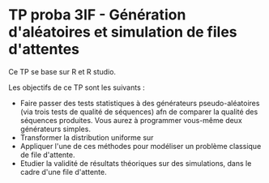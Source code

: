 # TP proba 3IF - Génération d'aléatoires et simulation de files d'attentes

Ce TP se base sur R et R studio.

Les objectifs de ce TP sont les suivants :

* Faire passer des tests statistiques à des générateurs pseudo-aléatoires (via trois tests de qualité de séquences) afn de comparer la qualité des séquences produites. Vous aurez à programmer vous-même deux générateurs simples.
* Transformer la distribution uniforme sur
* Appliquer l'une de ces méthodes pour modéliser un problème classique de file d'attente.
* Etudier la validité de résultats théoriques sur des simulations, dans le cadre d'une file d'attente.
